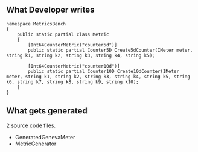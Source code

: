 ﻿## What Developer writes
```
namespace MetricsBench
{
    public static partial class Metric
    {
        [Int64CounterMetric("counter5d")]
        public static partial Counter5D Create5dCounter(IMeter meter, string k1, string k2, string k3, string k4, string k5);

        [Int64CounterMetric("counter10d")]
        public static partial Counter10D Create10dCounter(IMeter meter, string k1, string k2, string k3, string k4, string k5, string k6, string k7, string k8, string k9, string k10);
    }
}
```

## What gets generated
2 source code files. 
 - GeneratedGenevaMeter
 - MetricGenerator
